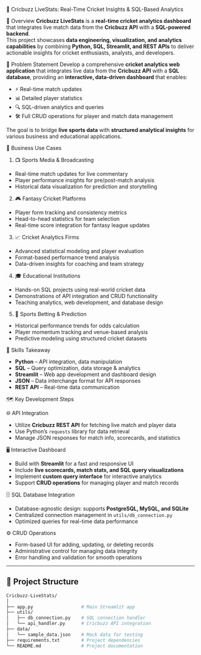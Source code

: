 🏏 Cricbuzz LiveStats: Real-Time Cricket Insights & SQL-Based Analytics

📘 Overview
**Cricbuzz LiveStats** is a **real-time cricket analytics dashboard** that integrates live match data from the **Cricbuzz API** with a **SQL-powered backend**.  
This project showcases **data engineering, visualization, and analytics capabilities** by combining **Python, SQL, Streamlit, and REST APIs** to deliver actionable insights for cricket enthusiasts, analysts, and developers.

🎯 Problem Statement
Develop a comprehensive **cricket analytics web application** that integrates live data from the **Cricbuzz API** with a **SQL database**, providing an **interactive, data-driven dashboard** that enables:

- ⚡ Real-time match updates  
- 📊 Detailed player statistics  
- 🔍 SQL-driven analytics and queries  
- 🛠️ Full CRUD operations for player and match data management  

The goal is to bridge **live sports data** with **structured analytical insights** for various business and educational applications.

💼 Business Use Cases

1. 📺 Sports Media & Broadcasting
- Real-time match updates for live commentary  
- Player performance insights for pre/post-match analysis  
- Historical data visualization for prediction and storytelling  

2. 🎮 Fantasy Cricket Platforms
- Player form tracking and consistency metrics  
- Head-to-head statistics for team selection  
- Real-time score integration for fantasy league updates  

3. 📈 Cricket Analytics Firms
- Advanced statistical modeling and player evaluation  
- Format-based performance trend analysis  
- Data-driven insights for coaching and team strategy  

4. 🎓 Educational Institutions
- Hands-on SQL projects using real-world cricket data  
- Demonstrations of API integration and CRUD functionality  
- Teaching analytics, web development, and database design  

5. 🎲 Sports Betting & Prediction
- Historical performance trends for odds calculation  
- Player momentum tracking and venue-based analysis  
- Predictive modeling using structured cricket datasets  

🧠 Skills Takeaway
- **Python** – API integration, data manipulation  
- **SQL** – Query optimization, data storage & analytics  
- **Streamlit** – Web app development and dashboard design  
- **JSON** – Data interchange format for API responses  
- **REST API** – Real-time data communication  


🗺️ Key Development Steps

🌐 API Integration
- Utilize **Cricbuzz REST API** for fetching live match and player data  
- Use Python’s `requests` library for data retrieval  
- Manage JSON responses for match info, scorecards, and statistics  

🖥️ Interactive Dashboard
- Build with **Streamlit** for a fast and responsive UI  
- Include **live scorecards, match stats, and SQL query visualizations**  
- Implement **custom query interface** for interactive analytics  
- Support **CRUD operations** for managing player and match records  

🗄️ SQL Database Integration
- Database-agnostic design: supports **PostgreSQL, MySQL, and SQLite**  
- Centralized connection management in `utils/db_connection.py`  
- Optimized queries for real-time data performance  

⚙️ CRUD Operations
- Form-based UI for adding, updating, or deleting records  
- Administrative control for managing data integrity  
- Error handling and validation for smooth operations  

---

## 🧩 Project Structure
```bash
Cricbuzz-LiveStats/
│
├── app.py                  # Main Streamlit app
├── utils/
│   ├── db_connection.py    # SQL connection handler
│   └── api_handler.py      # Cricbuzz API integration
├── data/
│   └── sample_data.json    # Mock data for testing
├── requirements.txt        # Project dependencies
└── README.md               # Project documentation


